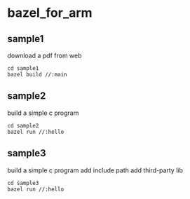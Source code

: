 # bazel_for_arm

## sample1

download a pdf from web

```
cd sample1
bazel build //:main

```

## sample2

build a simple c program

```
cd sample2
bazel run //:hello

```

## sample3

build a simple c program 
add include path
add third-party lib

```
cd sample3
bazel run //:hello

```
